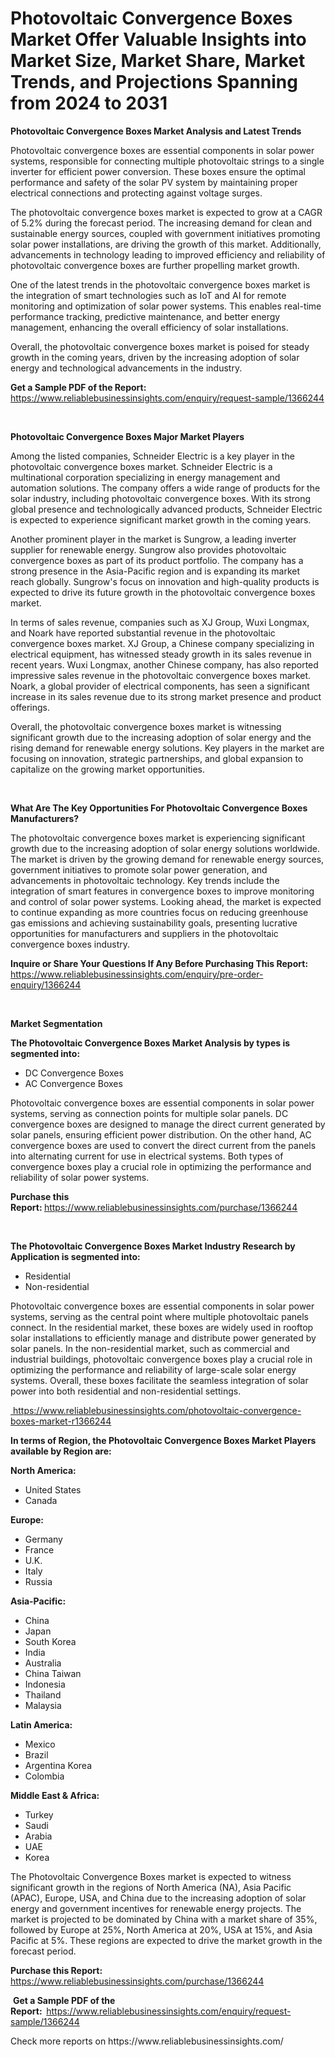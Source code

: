 <p><h1>Photovoltaic Convergence Boxes Market Offer Valuable Insights into Market Size, Market Share, Market Trends, and Projections Spanning from 2024 to 2031</h1></p><p><strong>Photovoltaic Convergence Boxes Market Analysis and Latest Trends</strong></p>
<p><p>Photovoltaic convergence boxes are essential components in solar power systems, responsible for connecting multiple photovoltaic strings to a single inverter for efficient power conversion. These boxes ensure the optimal performance and safety of the solar PV system by maintaining proper electrical connections and protecting against voltage surges.</p><p>The photovoltaic convergence boxes market is expected to grow at a CAGR of 5.2% during the forecast period. The increasing demand for clean and sustainable energy sources, coupled with government initiatives promoting solar power installations, are driving the growth of this market. Additionally, advancements in technology leading to improved efficiency and reliability of photovoltaic convergence boxes are further propelling market growth.</p><p>One of the latest trends in the photovoltaic convergence boxes market is the integration of smart technologies such as IoT and AI for remote monitoring and optimization of solar power systems. This enables real-time performance tracking, predictive maintenance, and better energy management, enhancing the overall efficiency of solar installations.</p><p>Overall, the photovoltaic convergence boxes market is poised for steady growth in the coming years, driven by the increasing adoption of solar energy and technological advancements in the industry.</p></p>
<p><strong>Get a Sample PDF of the Report:&nbsp;</strong> <a href="https://www.reliablebusinessinsights.com/enquiry/request-sample/1366244">https://www.reliablebusinessinsights.com/enquiry/request-sample/1366244</a></p>
<p>&nbsp;</p>
<p><strong>Photovoltaic Convergence Boxes Major Market Players</strong></p>
<p><p>Among the listed companies, Schneider Electric is a key player in the photovoltaic convergence boxes market. Schneider Electric is a multinational corporation specializing in energy management and automation solutions. The company offers a wide range of products for the solar industry, including photovoltaic convergence boxes. With its strong global presence and technologically advanced products, Schneider Electric is expected to experience significant market growth in the coming years.</p><p>Another prominent player in the market is Sungrow, a leading inverter supplier for renewable energy. Sungrow also provides photovoltaic convergence boxes as part of its product portfolio. The company has a strong presence in the Asia-Pacific region and is expanding its market reach globally. Sungrow's focus on innovation and high-quality products is expected to drive its future growth in the photovoltaic convergence boxes market.</p><p>In terms of sales revenue, companies such as XJ Group, Wuxi Longmax, and Noark have reported substantial revenue in the photovoltaic convergence boxes market. XJ Group, a Chinese company specializing in electrical equipment, has witnessed steady growth in its sales revenue in recent years. Wuxi Longmax, another Chinese company, has also reported impressive sales revenue in the photovoltaic convergence boxes market. Noark, a global provider of electrical components, has seen a significant increase in its sales revenue due to its strong market presence and product offerings.</p><p>Overall, the photovoltaic convergence boxes market is witnessing significant growth due to the increasing adoption of solar energy and the rising demand for renewable energy solutions. Key players in the market are focusing on innovation, strategic partnerships, and global expansion to capitalize on the growing market opportunities.</p></p>
<p>&nbsp;</p>
<p><strong>What Are The Key Opportunities For Photovoltaic Convergence Boxes Manufacturers?</strong></p>
<p><p>The photovoltaic convergence boxes market is experiencing significant growth due to the increasing adoption of solar energy solutions worldwide. The market is driven by the growing demand for renewable energy sources, government initiatives to promote solar power generation, and advancements in photovoltaic technology. Key trends include the integration of smart features in convergence boxes to improve monitoring and control of solar power systems. Looking ahead, the market is expected to continue expanding as more countries focus on reducing greenhouse gas emissions and achieving sustainability goals, presenting lucrative opportunities for manufacturers and suppliers in the photovoltaic convergence boxes industry.</p></p>
<p><strong>Inquire or Share Your Questions If Any Before Purchasing This Report:</strong> <a href="https://www.reliablebusinessinsights.com/enquiry/pre-order-enquiry/1366244">https://www.reliablebusinessinsights.com/enquiry/pre-order-enquiry/1366244</a></p>
<p>&nbsp;</p>
<p><strong>Market Segmentation</strong></p>
<p><strong>The Photovoltaic Convergence Boxes Market Analysis by types is segmented into:</strong></p>
<p><ul><li>DC Convergence Boxes</li><li>AC Convergence Boxes</li></ul></p>
<p><p>Photovoltaic convergence boxes are essential components in solar power systems, serving as connection points for multiple solar panels. DC convergence boxes are designed to manage the direct current generated by solar panels, ensuring efficient power distribution. On the other hand, AC convergence boxes are used to convert the direct current from the panels into alternating current for use in electrical systems. Both types of convergence boxes play a crucial role in optimizing the performance and reliability of solar power systems.</p></p>
<p><strong>Purchase this Report:&nbsp;</strong><a href="https://www.reliablebusinessinsights.com/purchase/1366244">https://www.reliablebusinessinsights.com/purchase/1366244</a></p>
<p>&nbsp;</p>
<p><strong>The Photovoltaic Convergence Boxes Market Industry Research by Application is segmented into:</strong></p>
<p><ul><li>Residential</li><li>Non-residential</li></ul></p>
<p><p>Photovoltaic convergence boxes are essential components in solar power systems, serving as the central point where multiple photovoltaic panels connect. In the residential market, these boxes are widely used in rooftop solar installations to efficiently manage and distribute power generated by solar panels. In the non-residential market, such as commercial and industrial buildings, photovoltaic convergence boxes play a crucial role in optimizing the performance and reliability of large-scale solar energy systems. Overall, these boxes facilitate the seamless integration of solar power into both residential and non-residential settings.</p></p>
<p><a href="https://www.reliablebusinessinsights.com/photovoltaic-convergence-boxes-market-r1366244">&nbsp;https://www.reliablebusinessinsights.com/photovoltaic-convergence-boxes-market-r1366244</a></p>
<p><strong>In terms of Region, the Photovoltaic Convergence Boxes Market Players available by Region are:</strong></p>
<p>
    <p> <strong> North America: </strong>
        <ul>
            <li>United States</li>
            <li>Canada</li>
        </ul>
        </p> 
    <p> <strong> Europe: </strong>
        <ul>
            <li>Germany</li>
            <li>France</li>
            <li>U.K.</li>
            <li>Italy</li>
            <li>Russia</li>
        </ul>
        </p> 
    <p> <strong> Asia-Pacific: </strong>
        <ul>
            <li>China</li>
            <li>Japan</li>
            <li>South Korea</li>
            <li>India</li>
            <li>Australia</li>
            <li>China Taiwan</li>
            <li>Indonesia</li>
            <li>Thailand</li>
            <li>Malaysia</li>
        </ul>
        </p> 
    <p> <strong> Latin America: </strong>
        <ul>
            <li>Mexico</li>
            <li>Brazil</li>
            <li>Argentina Korea</li>
            <li>Colombia</li>
        </ul>
        </p> 
    <p> <strong> Middle East & Africa: </strong>
        <ul>
            <li>Turkey</li>
            <li>Saudi</li>
            <li>Arabia</li>
            <li>UAE</li>
            <li>Korea</li>
        </ul>
    </p>
    </p>
<p><p>The Photovoltaic Convergence Boxes market is expected to witness significant growth in the regions of North America (NA), Asia Pacific (APAC), Europe, USA, and China due to the increasing adoption of solar energy and government incentives for renewable energy projects. The market is projected to be dominated by China with a market share of 35%, followed by Europe at 25%, North America at 20%, USA at 15%, and Asia Pacific at 5%. These regions are expected to drive the market growth in the forecast period.</p></p>
<p><strong>Purchase this Report: </strong><a href="https://www.reliablebusinessinsights.com/purchase/1366244">https://www.reliablebusinessinsights.com/purchase/1366244</a></p>
<p>&nbsp;<strong>Get a Sample PDF of the Report:&nbsp;&nbsp;</strong><a href="https://www.reliablebusinessinsights.com/enquiry/request-sample/1366244">https://www.reliablebusinessinsights.com/enquiry/request-sample/1366244</a></p>
<p><strong></strong></p>
<p>Check more reports on https://www.reliablebusinessinsights.com/</p>